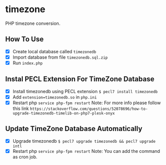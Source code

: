 # timezone
PHP timezone conversion.

## How To Use
- [x] Create local database called `timezonedb`
- [x] Import database from file `timezonedb.sql.zip`
- [x] Run `index.php`

## Instal PECL Extension For TimeZone Database
- [x] Install timezonedb using PECL extension `$ pecl7 install timezonedb`
- [x] Add `extension=timezonedb.so` in `php.ini`
- [x] Restart php `service php-fpm restart`
Note: For more info please follow this link `https://stackoverflow.com/questions/52078696/how-to-upgrade-timezonedb-timelib-on-php7-plesk-onyx`

## Update TimeZone Database Automatically
- [x] Upgrade timezonedb `$ pecl7 upgrade timezonedb && pecl7 upgrade intl`
- [x] Restart php `service php-fpm restart`
Note: You can add the command as cron job.